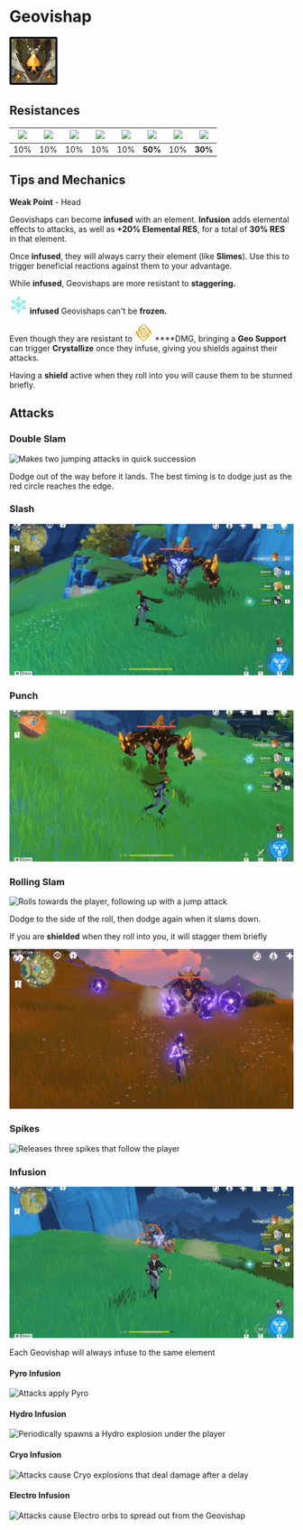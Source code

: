 # Geovishap

![](../.gitbook/assets/geovishap.png)

## Resistances

| ​​![](https://firebasestorage.googleapis.com/v0/b/gitbook-28427.appspot.com/o/assets%2F-MVAGyyACcSzyzfmgy7f%2Fsync%2F485abc41b72e4fb75fd6cf1b2c21d83a5da9a05c.png?generation=1615182625871961&alt=media) | ​​![](https://firebasestorage.googleapis.com/v0/b/gitbook-28427.appspot.com/o/assets%2F-MVAGyyACcSzyzfmgy7f%2Fsync%2F1a9d730812988c6cd8678f117630d179f689cee0.png?generation=1615182626544397&alt=media) | ​​![](https://firebasestorage.googleapis.com/v0/b/gitbook-28427.appspot.com/o/assets%2F-MVAGyyACcSzyzfmgy7f%2Fsync%2Fe0472b52c548a7162a648c191cad9b7bbdf4498b.png?generation=1615182626170812&alt=media) | ​​![](https://firebasestorage.googleapis.com/v0/b/gitbook-28427.appspot.com/o/assets%2F-MVAGyyACcSzyzfmgy7f%2Fsync%2Fa8efded210241d0c6764e2819b9c750deff8a6d4.png?generation=1615182626278065&alt=media) | ​​![](https://firebasestorage.googleapis.com/v0/b/gitbook-28427.appspot.com/o/assets%2F-MVAGyyACcSzyzfmgy7f%2Fsync%2F68e4777d7c38eb974be29d8260b1f52709a44a26.png?generation=1615182625284983&alt=media) | ​​![](https://firebasestorage.googleapis.com/v0/b/gitbook-28427.appspot.com/o/assets%2F-MVAGyyACcSzyzfmgy7f%2Fsync%2Fcb0b6d83e3899b9d4310fb78ce58ccad28b8c839.png?generation=1615182626007947&alt=media) | ​​![](https://firebasestorage.googleapis.com/v0/b/gitbook-28427.appspot.com/o/assets%2F-MVAGyyACcSzyzfmgy7f%2Fsync%2F347363c813f76f26b0c6c74df49012812f9fe690.png?generation=1615182625760905&alt=media) | ​​![](https://firebasestorage.googleapis.com/v0/b/gitbook-28427.appspot.com/o/assets%2F-MVAGyyACcSzyzfmgy7f%2Fsync%2F7db8ec0e8a47656e2367909ab5d65aa19effb930.png?generation=1615182626144273&alt=media) |
| :---: | :---: | :---: | :---: | :---: | :---: | :---: | :---: |
| 10% | 10% | 10% | 10% | 10% | **50%** | 10% | **30%** |

## Tips and Mechanics

**Weak Point** - Head

Geovishaps can become **infused** with an element. **Infusion** adds elemental effects to attacks, as well as **+20% Elemental RES**, for a total of **30% RES** in that element.

Once **infused**, they will always carry their element \(like **Slimes**\). Use this to trigger beneficial reactions against them to your advantage.

While **infused**, Geovishaps are more resistant to **staggering.**

![](../.gitbook/assets/cryo_small.png) **infused** Geovishaps can't be **frozen.**

Even though they are resistant to ![](../.gitbook/assets/geo_small.png) ****DMG, bringing a **Geo Support** can trigger **Crystallize** once they infuse, giving you shields against their attacks.

Having a **shield** active when they roll into you will cause them to be stunned briefly.

## Attacks

### Double Slam

![Makes two jumping attacks in quick succession](../.gitbook/assets/geovishap_stomp.gif)

Dodge out of the way before it lands. The best timing is to dodge just as the red circle reaches the edge.

### Slash

![](../.gitbook/assets/geovishap_slash.gif)

### Punch

![](../.gitbook/assets/geovishap_punch.gif)

### Rolling Slam

![Rolls towards the player, following up with a jump attack](../.gitbook/assets/geovishap_roll.gif)

Dodge to the side of the roll, then dodge again when it slams down.

If you are **shielded** when they roll into you, it will stagger them briefly

![Dodging the initial roll staggers the Geovishap briefly, and prevents the followup slam!](../.gitbook/assets/geovishap_roll_dodge.gif)

### Spikes

![Releases three spikes that follow the player](../.gitbook/assets/geovishap_spikes.gif)

### Infusion

![Charges up and infuses itself with an Element](../.gitbook/assets/geovishap_infuse_pyro.gif)

Each Geovishap will always infuse to the same element

#### Pyro Infusion

![Attacks apply Pyro](../.gitbook/assets/geovishap_stomp_pyro.gif)

#### Hydro Infusion

![Periodically spawns a Hydro explosion under the player](../.gitbook/assets/geovishap_stomp_hydro.gif)

#### Cryo Infusion

![Attacks cause Cryo explosions that deal damage after a delay](../.gitbook/assets/geovishap_stomp_cryo.gif)

#### Electro Infusion

![Attacks cause Electro orbs to spread out from the Geovishap](../.gitbook/assets/geovishap_stomp_electro.gif)




